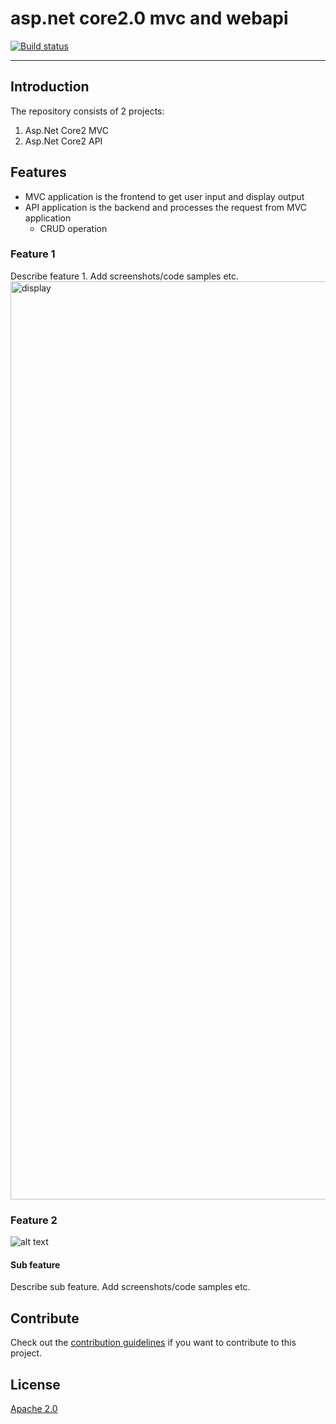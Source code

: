 # asp.net core2.0 mvc and webapi 

<!-- Replace this badge with your own-->
[![Build status](https://ci.appveyor.com/api/projects/status/j9823ktd57qisa7s/branch/master?svg=true)](https://ci.appveyor.com/project/AJEETX/asp-net-core2/branch/master)

---------------------------------------

## Introduction 

The repository consists of 2 projects:
1) Asp.Net Core2 MVC
2) Asp.Net Core2 API 

## Features

- MVC application is the frontend to get user input and display output
- API application is the backend and processes the request from MVC application
  - CRUD operation

### Feature 1
Describe feature 1. Add screenshots/code samples etc.
<img width="1469" alt="display" src="https://user-images.githubusercontent.com/16511837/30899573-bfa516e0-a3a3-11e7-9783-1cfd3a4934fd.png">


### Feature 2
![alt text](http://url/to/img.png)

#### Sub feature
Describe sub feature. Add screenshots/code samples etc.

## Contribute
Check out the [contribution guidelines](CONTRIBUTING.md)
if you want to contribute to this project.


## License
[Apache 2.0](LICENSE)
